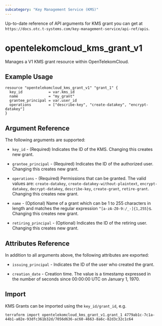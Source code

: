 ```yaml
---
subcategory: "Key Management Service (KMS)"
---
```


Up-to-date reference of API arguments for KMS grant you can get at
`https://docs.otc.t-systems.com/key-management-service/api-ref/apis`.

# opentelekomcloud_kms_grant_v1

Manages a V1 KMS grant resource within OpenTelekomCloud.

## Example Usage

```hcl
resource "opentelekomcloud_kms_grant_v1" "grant_1" {
  key_id            = var.kms_id
  name              = "my_grant"
  grantee_principal = var.user_id
  operations        = ["describe-key", "create-datakey", "encrypt-datakey"]
}
```

## Argument Reference

The following arguments are supported:

* `key_id` - (Required) Indicates the ID of the KMS. Changing this creates new grant.

* `grantee_principal` - (Required) Indicates the ID of the authorized user.
  Changing this creates new grant.

* `operations` - (Required) Permissions that can be granted.
  The valid values are: `create-datakey`, `create-datakey-without-plaintext`,
  `encrypt-datakey`, `decrypt-datakey`, `describe-key`, `create-grant`, `retire-grant`.
  Changing this creates new grant.

* `name` - (Optional) Name of a grant which can be 1 to 255 characters in length
  and matches the regular expression `^[a-zA-Z0-9:/_-]{1,255}$`.
  Changing this creates new grant.

* `retiring_principal` - (Optional) Indicates the ID of the retiring user.
  Changing this creates new grant.


## Attributes Reference

In addition to all arguments above, the following attributes are exported:

* `issuing_principal` - Indicates the ID of the user who created the grant.

* `creation_date` - Creation time. The value is a timestamp expressed in the number of
  seconds since 00:00:00 UTC on January 1, 1970.


## Import

KMS Grants can be imported using the `key_id/grant_id`, e.g.

```shell
terraform import opentelekomcloud_kms_grant_v1.grant_1 4779ab1c-7c1a-44b1-a02e-93dfc361b32d/7056d636-ac60-4663-8a6c-82d3c32c1c64
```
